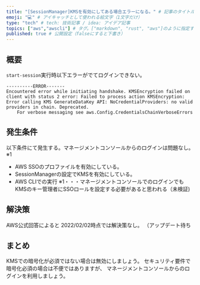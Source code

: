 ```yaml
---
title: "[SessionManager]KMSを有効にしてある場合エラーになる。" # 記事のタイトル
emoji: "💻" # アイキャッチとして使われる絵文字（1文字だけ）
type: "tech" # tech: 技術記事 / idea: アイデア記事
topics: ["aws","awscli"] # タグ。["markdown", "rust", "aws"]のように指定する
published: true # 公開設定（falseにすると下書き）
---
```


## 概要
`start-session`実行時以下エラーがでてログインできない。

```
----------ERROR-------
Encountered error while initiating handshake. KMSEncryption failed on client with status 2 error: Failed to process action KMSEncryption: Error calling KMS GenerateDataKey API: NoCredentialProviders: no valid providers in chain. Deprecated.
	For verbose messaging see aws.Config.CredentialsChainVerboseErrors
```


## 発生条件
以下条件にて発生する。マネージメントコンソールからのログインは問題なし。※1
- AWS SSOのプロファイルを有効にしている。
- SessionManagerの設定でKMSを有効にしている。
- AWS CLIでの実行
※1・・・マネージメントコンソールでのログインでも
KMSのキー管理者にSSOロールを設定する必要があると思われる（未検証)

## 解決策
AWS公式回答によると 2022/02/02時点では解決策なし。
（アップデート待ち


## まとめ
KMSでの暗号化が必須ではない場合は無効にしましょう。
セキュリティ要件で暗号化必須の場合は不便ではありますが、
マネージメントコンソールからのログインを利用しましょう。

